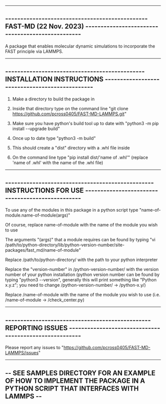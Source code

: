 ------------------------------------------------------------------------------------------------------------------------
----------------------------------------------- FAST-MD (22 Nov. 2023) -------------------------------------------------
------------------------------------------------------------------------------------------------------------------------

A package that enables molecular dynamic simulations to incorporate the FAST principle via LAMMPS.

------------------------------------------------------------------------------------------------------------------------
---------------------------------------------- INSTALLATION INSTRUCTIONS -----------------------------------------------
------------------------------------------------------------------------------------------------------------------------

1) Make a directory to build the package in

2) Inside that directory type on the command line
   "git clone https://github.com/pcross0405/FAST-MD-LAMMPS.git"

3) Make sure you have python's build tool up to date with
   "python3 -m pip install --upgrade build"

4) Once up to date type
   "python3 -m build"

5) This should create a "dist" directory with a .whl file inside

6) On the command line type
   "pip install dist/'name of .whl'" (replace 'name of .whl' with the name of the .whl file) 

------------------------------------------------------------------------------------------------------------------------
------------------------------------------------- INSTRUCTIONS FOR USE -------------------------------------------------
------------------------------------------------------------------------------------------------------------------------

To use any of the modules in this package in a python script type
"name-of-module.name-of-module(args)"

Of course, replace name-of-module with the name of the module you wish to use

The arguments "(args)" that a module requires can be found by typing
"vi /path/to/python-directory/lib/python-version-number/site-packages/fast_md/name-of-module"

Replace /path/to/python-directory/ with the path to your python interpreter 

Replace the "version-number" in /python-version-number/ with the version number of your python installation
	(python version number can be found by typing "python3 --version", generally this will print something
	 like "Python x.y.z"; you need to change /python-version-number/ -> /python-x.y/)

Replace /name-of-module with the name of the module you wish to use (i.e. /name-of-module -> /check_center.py)

-------------------------------------------------------------------------------------------------------------------------
------------------------------------------------ REPORTING ISSUES -------------------------------------------------------
-------------------------------------------------------------------------------------------------------------------------

Please report any issues to "https://github.com/pcross0405/FAST-MD-LAMMPS/issues" 

-------------------------------------------------------------------------------------------------------------------------
-- SEE SAMPLES DIRECTORY FOR AN EXAMPLE OF HOW TO IMPLEMENT THE PACKAGE IN A PYTHON SCRIPT THAT INTERFACES WITH LAMMPS --
-------------------------------------------------------------------------------------------------------------------------

